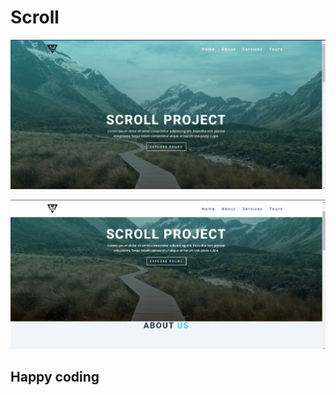 # Scroll 


![alt text](<Screenshot 2024-02-22 131846.png>) 


![alt text](<Screenshot 2024-02-22 131900.png>)  


## Happy coding